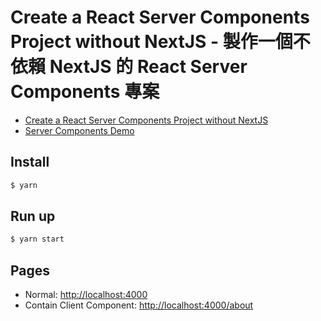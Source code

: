 # Create a React Server Components Project without NextJS - 製作一個不依賴 NextJS 的 React Server Components 專案

- [Create a React Server Components Project without NextJS](https://johnnywang1994.github.io/book/articles/js/react-rsc-without-nextjs.html)
- [Server Components Demo](https://github.com/reactjs/server-components-demo)

## Install
```bash
$ yarn
```

## Run up
```bash
$ yarn start
```

## Pages
- Normal: [http://localhost:4000](http://localhost:4000)
- Contain Client Component: [http://localhost:4000/about](http://localhost:4000/about)